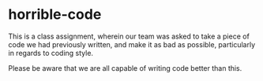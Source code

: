 # horrible-code
This is a class assignment, wherein our team was asked to take a piece of code we had previously written, and make it as bad as possible, particularly in regards to coding style.

Please be aware that we are all capable of writing code better than this.
